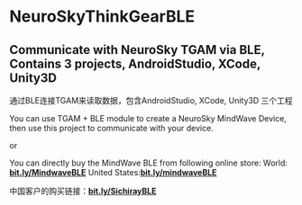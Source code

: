 # NeuroSkyThinkGearBLE
Communicate with NeuroSky TGAM via BLE, Contains 3 projects, AndroidStudio, XCode, Unity3D
-------
通过BLE连接TGAM来读取数据，包含AndroidStudio, XCode, Unity3D 三个工程

You can use TGAM + BLE module to create a NeuroSky MindWave Device, then use this project to communicate with your device.

or

You can directly buy the MindWave BLE from following online store: 
World: [**bit.ly/MindwaveBLE**](https://www.aliexpress.com/store/product/MindWave-BLE-4-0-EEG-HeadSet-With-NeuroSky-ThinkGear-Technology/837819_32767581269.html)        United States:[**bit.ly/mindwaveBLE**](https://www.amazon.com/dp/B01MXMK6I8)

中国客户的购买链接：[**bit.ly/SichirayBLE**](https://item.taobao.com/item.htm?id=542843798508)
